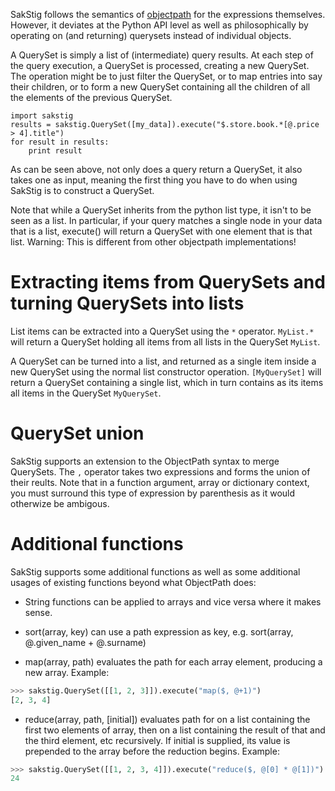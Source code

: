 
SakStig follows the semantics of [objectpath](http://objectpath.org) for the expressions themselves.
However, it deviates at the Python API level as well as philosophically by operating on (and returning) querysets
instead of individual objects.

A QuerySet is simply a list of (intermediate) query results. At each step of the query execution, a QuerySet is processed,
creating a new QuerySet. The operation might be to just filter the QuerySet, or to map entries into say their children,
or to form a new QuerySet containing all the children of all the elements of the previous QuerySet.

    import sakstig
    results = sakstig.QuerySet([my_data]).execute("$.store.book.*[@.price > 4].title")
    for result in results:
        print result

As can be seen above, not only does a query return a QuerySet, it also takes one as input, meaning the first thing
you have to do when using SakStig is to construct a QuerySet.

Note that while a QuerySet inherits from the python list type, it isn't to be seen as a list. In particular, if your
query matches a single node in your data that is a list, execute() will return a QuerySet with one element that is that list.
Warning: This is different from other objectpath implementations!

# Extracting items from QuerySets and turning QuerySets into lists

List items can be extracted into a QuerySet using the `*` operator.
`MyList.*` will return a QuerySet holding all items from all lists in the
QuerySet `MyList`.

A QuerySet can be turned into a list, and returned as a single item
inside a new QuerySet using the normal list constructor operation.
`[MyQuerySet]` will return a QuerySet containing a single list, which
in turn contains as its items all items in the QuerySet `MyQuerySet`.

# QuerySet union

SakStig supports an extension to the ObjectPath syntax to merge
QuerySets. The `,` operator takes two expressions and forms the union
of their reults. Note that in a function argument, array or dictionary
context, you must surround this type of expression by parenthesis as
it would otherwize be ambigous.

# Additional functions

SakStig supports some additional functions as well as some additional
usages of existing functions beyond what ObjectPath does:

* String functions can be applied to arrays and vice versa where it
  makes sense.

* sort(array, key) can use a path expression as key, e.g. sort(array,
  @.given_name + @.surname)

* map(array, path) evaluates the path for each array element,
  producing a new array. Example:

```python
>>> sakstig.QuerySet([[1, 2, 3]]).execute("map($, @+1)")
[2, 3, 4]
```

* reduce(array, path, [initial]) evaluates path for on a list
  containing the first two elements of array, then on a list
  containing the result of that and the third element, etc
  recursively. If initial is supplied, its value is prepended to the
  array before the reduction begins. Example:

```python
>>> sakstig.QuerySet([[1, 2, 3, 4]]).execute("reduce($, @[0] * @[1])")
24
```
